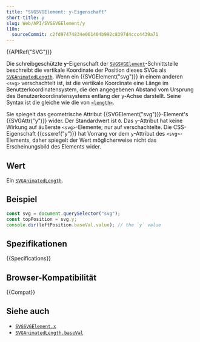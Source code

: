 ```yaml
---
title: "SVGSVGElement: y-Eigenschaft"
short-title: y
slug: Web/API/SVGSVGElement/y
l10n:
  sourceCommit: c2fd97474834e061404b992c8397d4ccc4439a71
---
```


{{APIRef("SVG")}}

Die schreibgeschützte **`y`**-Eigenschaft der [`SVGSVGElement`](/de/docs/Web/API/SVGSVGElement)-Schnittstelle beschreibt die vertikale Koordinate der Position dieses SVGs als [`SVGAnimatedLength`](/de/docs/Web/API/SVGAnimatedLength). Wenn ein {{SVGElement("svg")}} in einem anderen `<svg>` verschachtelt ist, ist die vertikale Koordinate eine Länge im Benutzerkoordinatensystem, die den angegebenen Abstand vom Ursprung des Benutzerkoordinatensystems entlang der y-Achse darstellt. Seine Syntax ist die gleiche wie die von [`<length>`](/de/docs/Web/SVG/Guides/Content_type#length).

Sie spiegelt das geometrische Attribut {{SVGElement("svg")}}-Element's {{SVGAttr("y")}} wider. Der Standardwert ist `0`. Das `y`-Attribut hat keine Wirkung auf äußerste `<svg>`-Elemente; nur auf verschachtelte. Die CSS-Eigenschaft {{cssxref("y")}} hat Vorrang vor dem `y`-Attribut des `<svg>`-Elements, daher spiegelt der Wert möglicherweise nicht das Erscheinungsbild des Elements wider.

## Wert

Ein [`SVGAnimatedLength`](/de/docs/Web/API/SVGAnimatedLength).

## Beispiel

```js
const svg = document.querySelector("svg");
const topPosition = svg.y;
console.dir(leftPosition.baseVal.value); // the `y` value
```

## Spezifikationen

{{Specifications}}

## Browser-Kompatibilität

{{Compat}}

## Siehe auch

- [`SVGSVGElement.x`](/de/docs/Web/API/SVGSVGElement/x)
- [`SVGAnimatedLength.baseVal`](/de/docs/Web/API/SVGAnimatedLength/baseVal)
